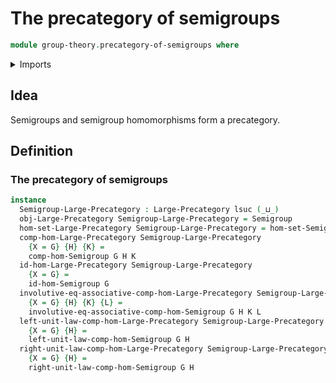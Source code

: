 # The precategory of semigroups

```agda
module group-theory.precategory-of-semigroups where
```

<details><summary>Imports</summary>

```agda
open import category-theory.large-precategories

open import foundation.strictly-involutive-identity-types
open import foundation.universe-levels

open import group-theory.homomorphisms-semigroups
open import group-theory.semigroups
```

</details>

## Idea

Semigroups and semigroup homomorphisms form a precategory.

## Definition

### The precategory of semigroups

```agda
instance
  Semigroup-Large-Precategory : Large-Precategory lsuc (_⊔_)
  obj-Large-Precategory Semigroup-Large-Precategory = Semigroup
  hom-set-Large-Precategory Semigroup-Large-Precategory = hom-set-Semigroup
  comp-hom-Large-Precategory Semigroup-Large-Precategory
    {X = G} {H} {K} =
    comp-hom-Semigroup G H K
  id-hom-Large-Precategory Semigroup-Large-Precategory
    {X = G} =
    id-hom-Semigroup G
  involutive-eq-associative-comp-hom-Large-Precategory Semigroup-Large-Precategory
    {X = G} {H} {K} {L} =
    involutive-eq-associative-comp-hom-Semigroup G H K L
  left-unit-law-comp-hom-Large-Precategory Semigroup-Large-Precategory
    {X = G} {H} =
    left-unit-law-comp-hom-Semigroup G H
  right-unit-law-comp-hom-Large-Precategory Semigroup-Large-Precategory
    {X = G} {H} =
    right-unit-law-comp-hom-Semigroup G H
```
